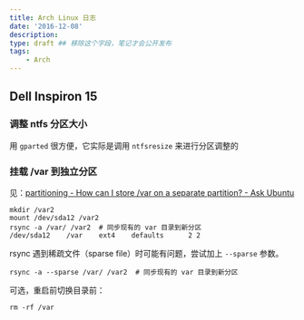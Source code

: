 ```yaml
---
title: Arch Linux 日志
date: '2016-12-08'
description:
type: draft ## 移除这个字段，笔记才会公开发布
tags:
    - Arch
---
```


## Dell Inspiron 15

### 调整 ntfs 分区大小

用 `gparted` 很方便，它实际是调用 `ntfsresize` 来进行分区调整的

### 挂载 /var 到独立分区

见：[partitioning - How can I store /var on a separate partition? - Ask Ubuntu](https://askubuntu.com/questions/39536/how-can-i-store-var-on-a-separate-partition)

    mkdir /var2
    mount /dev/sda12 /var2
    rsync -a /var/ /var2  # 同步现有的 var 目录到新分区
    /dev/sda12    /var    ext4    defaults      2 2
    
rsync 遇到稀疏文件（sparse file）时可能有问题，尝试加上 `--sparse` 参数。

    rsync -a --sparse /var/ /var2  # 同步现有的 var 目录到新分区
    
可选，重启前切换目录前：

    rm -rf /var
